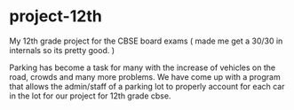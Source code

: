 # project-12th
My 12th grade project for the CBSE board exams ( made me get a 30/30 in internals so its pretty good. )

Parking has become a task for many with the increase of vehicles on the road, crowds and many more problems. 
We have come up with a program that allows the admin/staff of a parking lot to properly account for each car in the lot for our project for 12th grade cbse.